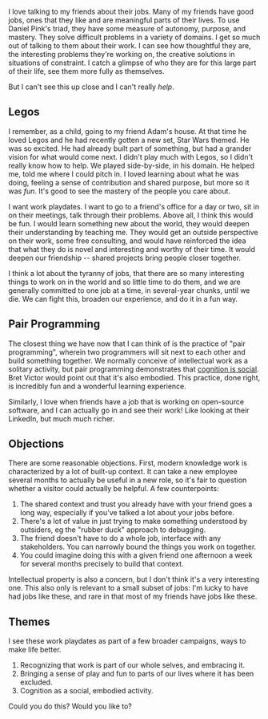 I love talking to my friends about their jobs. Many of my friends have good jobs, ones that they like and are meaningful parts of their lives. To use Daniel Pink's triad, they have some measure of autonomy, purpose, and mastery. They solve difficult problems in a variety of domains. I get so much out of talking to them about their work. I can see how thoughtful they are, the interesting problems they're working on, the creative solutions in situations of constraint. I catch a glimpse of who they are for this large part of their life, see them more fully as themselves.

But I can't see this up close and I can't really *help*.

## Legos

I remember, as a child, going to my friend Adam's house. At that time he loved Legos and he had recently gotten a new set, Star Wars themed. He was so excited. He had already built part of something, but had a grander vision for what would come next. I didn't play much with Legos, so I didn't really know how to help. We played side-by-side, in his domain. He helped me, told me where I could pitch in. I loved learning about what he was doing, feeling a sense of contribution and shared purpose, but more so it was *fun*. It's good to see the mastery of the people you care about.

I want work playdates. I want to go to a friend's office for a day or two, sit in on their meetings, talk through their problems. Above all, I think this would be fun. I would learn something new about the world, they would deepen their understanding by teaching me. They would get an outside perspective on their work, some free consulting, and would have reinforced the idea that what they do is novel and interesting and worthy of their time. It would deepen our friendship -- shared projects bring people closer together.

I think a lot about the tyranny of jobs, that there are so many interesting things to work on in the world and so little time to do them, and we are generally committed to one job at a time, in several-year chunks, until we die. We can fight this, broaden our experience, and do it in a fun way.

## Pair Programming

The closest thing we have now that I can think of is the practice of "pair programming", wherein two programmers will sit next to each other and build something together. We normally conceive of intellectual work as a solitary activity, but pair programming demonstrates that [cognition is social](https://louispotok.com/cognition-is-social/). Bret Victor would point out that it's also embodied. This practice, done right, is incredibly fun and a wonderful learning experience.

Similarly, I love when friends have a job that is working on open-source software, and I can actually go in and see their work! Like looking at their LinkedIn, but much much richer.

## Objections

There are some reasonable objections. First, modern knowledge work is characterized by a lot of built-up context. It can take a new employee several months to actually be useful in a new role, so it's fair to question whether a visitor could actually be helpful. A few counterpoints:
1. The shared context and trust you already have with your friend goes a long way, especially if you've talked a lot about your jobs before.
1. There's a lot of value in just trying to make something understood by outsiders, eg the "rubber duck" approach to debugging.
1. The friend doesn't have to do a whole job, interface with any stakeholders. You can narrowly bound the things you work on together.
1. You could imagine doing this with a given friend one afternoon a week for several months precisely to build that context.

Intellectual property is also a concern, but I don't think it's a very interesting one. This also only is relevant to a small subset of jobs: I'm lucky to have had jobs like these, and rare in that most of my friends have jobs like these.

## Themes

I see these work playdates as part of a few broader campaigns, ways to make life better.
1. Recognizing that work is part of our whole selves, and embracing it.
1. Bringing a sense of play and fun to parts of our lives where it has been excluded.
1. Cognition as a social, embodied activity.

Could you do this? Would you like to?


